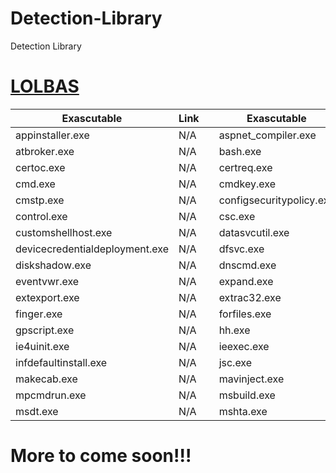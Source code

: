 # Detection-Library
Detection Library

# [LOLBAS](https://lolbas-project.github.io/)

 Exascutable | Link |   | Exascutable | Link |   | Exascutable | Link 
-------------|------|---|-------------|------|---|-------------|------
appinstaller.exe | N/A | | aspnet_compiler.exe | N/A | | at.exe | N/A 
atbroker.exe | N/A | | bash.exe | N/A | | bitsadmin.exe | N/A 
certoc.exe | N/A | | certreq.exe | N/A | | certutil.exe | [Link](https://github.com/matze-infosec/Detection-Library/blob/main/Assets/lolbas/lolbas_certutil.yml) 
cmd.exe | N/A | | cmdkey.exe | N/A | | cmd132.exe | N/A 
cmstp.exe | N/A | | configsecuritypolicy.exe | N/A | | conhost.exe | N/A 
control.exe | N/A | | csc.exe | N/A | | cscript.exe | N/A 
customshellhost.exe | N/A | | datasvcutil.exe | N/A | | desktopimgdownldr.exe | N/A 
devicecredentialdeployment.exe | N/A | | dfsvc.exe | N/A | | diantz.exe | N/A 
diskshadow.exe | N/A | | dnscmd.exe | N/A | | esentutl.exe | N/A 
eventvwr.exe | N/A | | expand.exe | N/A | | explorer.exe | N/A 
extexport.exe | N/A | | extrac32.exe | N/A | | findstr.exe | N/A 
finger.exe | N/A | | forfiles.exe | N/A | | ftp.exe | N/A 
gpscript.exe | N/A | | hh.exe | N/A | | imewbld.exe | N/A 
ie4uinit.exe | N/A | | ieexec.exe | N/A | | ilasm.exe | N/A 
infdefaultinstall.exe | N/A | | jsc.exe | N/A | | ldifde.exe | N/A 
makecab.exe | N/A | | mavinject.exe | N/A | | mmc.exe | N/A 
mpcmdrun.exe | N/A | | msbuild.exe | N/A | | msconfig.exe | N/A 
msdt.exe | N/A | | mshta.exe | N/A | | msiexec.exe | N/A 

# More to come soon!!!
